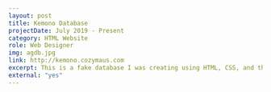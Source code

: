 ```yaml
---
layout: post
title: Kemono Database
projectDate: July 2019 - Present
category: HTML Website
role: Web Designer
img: agdb.jpg
link: http://kemono.cozymaus.com
excerpt: This is a fake database I was creating using HTML, CSS, and the Jekyll static site generator. This website served as a record of all video games where animals are the focus along with their release date, publishers, developers, and more, but in August 2020 I decided I am going to give the site a massive overhaul to narrow the focus to only Japanese <em>kemono</em>.
external: "yes"
---
```


